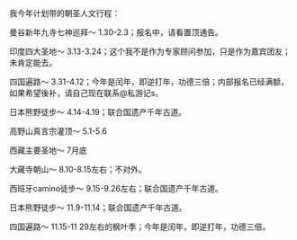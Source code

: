 我今年计划带的朝圣人文行程：

曼谷新年九寺七神巡拜～
1.30-2.3；报名中，请看置顶通告。

印度四大圣地～
3.13-3.24；这个我不是作为专家顾问参加，只是作为嘉宾团友；未肯定能去。

四国遍路～
3.31-4.12；今年是闰年，即逆打年，功德三倍；内部报名已经满额，如果希望後补，请自己现在联系@私游记s。

日本熊野徒步～
4.14-4.19；联合国遗产千年古道。

高野山真言宗灌顶～
5.1-5.6

西藏主要圣地～
7月底

大藏寺朝山～
8.10-8.15左右；不对外。

西班牙camino徒步～
9.15-9.26左右；联合国遗产千年古道。

日本熊野徒步～
11.9-11.14；联合国遗产千年古道。

四国遍路～
11.15-11 29左右的枫叶季；今年是闰年，即逆打年，功德三倍。
